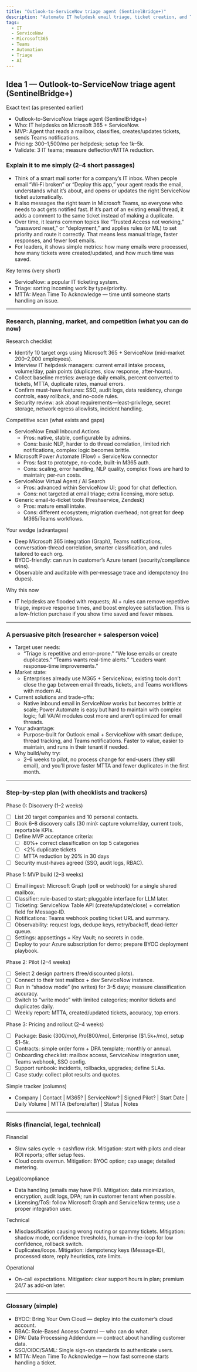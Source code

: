 ```yaml
---
title: "Outlook-to-ServiceNow triage agent (SentinelBridge+)"
description: "Automate IT helpdesk email triage, ticket creation, and Teams notifications using Microsoft 365 and ServiceNow. Reduces manual work, improves response times, and provides metrics for leaders."
tags:
  - IT
  - ServiceNow
  - Microsoft365
  - Teams
  - Automation
  - Triage
  - AI
---
```


## Idea 1 — Outlook-to-ServiceNow triage agent (SentinelBridge+)

Exact text (as presented earlier)

- Outlook-to-ServiceNow triage agent (SentinelBridge+)
- Who: IT helpdesks on Microsoft 365 + ServiceNow.
- MVP: Agent that reads a mailbox, classifies, creates/updates tickets, sends Teams notifications.
- Pricing: $300–$1,500/mo per helpdesk; setup fee $1k–$5k.
- Validate: 3 IT teams; measure deflection/MTTA reduction.

### Explain it to me simply (2–4 short passages)

- Think of a smart mail sorter for a company’s IT inbox. When people email “Wi‑Fi broken” or “Deploy this app,” your agent reads the email, understands what it’s about, and opens or updates the right ServiceNow ticket automatically.
- It also messages the right team in Microsoft Teams, so everyone who needs to act gets notified fast. If it’s part of an existing email thread, it adds a comment to the same ticket instead of making a duplicate.
- Over time, it learns common topics like “Trusted Access not working,” “password reset,” or “deployment,” and applies rules (or ML) to set priority and route it correctly. That means less manual triage, faster responses, and fewer lost emails.
- For leaders, it shows simple metrics: how many emails were processed, how many tickets were created/updated, and how much time was saved.

Key terms (very short)

- ServiceNow: a popular IT ticketing system.
- Triage: sorting incoming work by type/priority.
- MTTA: Mean Time To Acknowledge — time until someone starts handling an issue.

---

### Research, planning, market, and competition (what you can do now)

Research checklist

- Identify 10 target orgs using Microsoft 365 + ServiceNow (mid-market 200–2,000 employees).
- Interview IT helpdesk managers: current email intake process, volume/day, pain points (duplicates, slow response, after-hours).
- Collect baseline metrics: average daily emails, percent converted to tickets, MTTA, duplicate rates, manual errors.
- Confirm must-have features: SSO, audit logs, data residency, change controls, easy rollback, and no-code rules.
- Security review: ask about requirements—least-privilege, secret storage, network egress allowlists, incident handling.

Competitive scan (what exists and gaps)

- ServiceNow Email Inbound Actions
  - Pros: native, stable, configurable by admins.
  - Cons: basic NLP, harder to do thread correlation, limited rich notifications, complex logic becomes brittle.
- Microsoft Power Automate (Flow) + ServiceNow connector
  - Pros: fast to prototype, no-code, built-in M365 auth.
  - Cons: scaling, error handling, NLP quality, complex flows are hard to maintain; per-run costs.
- ServiceNow Virtual Agent / AI Search
  - Pros: advanced within ServiceNow UI; good for chat deflection.
  - Cons: not targeted at email triage; extra licensing, more setup.
- Generic email-to-ticket tools (Freshservice, Zendesk)
  - Pros: mature email intake.
  - Cons: different ecosystem; migration overhead; not great for deep M365/Teams workflows.

Your wedge (advantages)

- Deep Microsoft 365 integration (Graph), Teams notifications, conversation-thread correlation, smarter classification, and rules tailored to each org.
- BYOC-friendly: can run in customer’s Azure tenant (security/compliance wins).
- Observable and auditable with per‑message trace and idempotency (no dupes).

Why this now

- IT helpdesks are flooded with requests; AI + rules can remove repetitive triage, improve response times, and boost employee satisfaction. This is a low-friction purchase if you show time saved and fewer misses.

---

### A persuasive pitch (researcher + salesperson voice)

- Target user needs:
  - “Triage is repetitive and error-prone.” “We lose emails or create duplicates.” “Teams wants real-time alerts.” “Leaders want response-time improvements.”
- Market state:
  - Enterprises already use M365 + ServiceNow; existing tools don’t close the gap between email threads, tickets, and Teams workflows with modern AI.
- Current solutions and trade-offs:
  - Native inbound email in ServiceNow works but becomes brittle at scale; Power Automate is easy but hard to maintain with complex logic; full VA/AI modules cost more and aren’t optimized for email threads.
- Your advantage:
  - Purpose-built for Outlook email + ServiceNow with smart dedupe, thread tracking, and Teams notifications. Faster to value, easier to maintain, and runs in their tenant if needed.
- Why build/why try:
  - 2–6 weeks to pilot, no process change for end-users (they still email), and you’ll prove faster MTTA and fewer duplicates in the first month.

---

### Step-by-step plan (with checklists and trackers)

Phase 0: Discovery (1–2 weeks)

- [ ] List 20 target companies and 10 personal contacts.
- [ ] Book 6–8 discovery calls (30 min): capture volume/day, current tools, reportable KPIs.
- [ ] Define MVP acceptance criteria:
  - [ ] 80%+ correct classification on top 5 categories
  - [ ] <2% duplicate tickets
  - [ ] MTTA reduction by 20% in 30 days
- [ ] Security must-haves agreed (SSO, audit logs, RBAC).

Phase 1: MVP build (2–3 weeks)

- [ ] Email ingest: Microsoft Graph (poll or webhook) for a single shared mailbox.
- [ ] Classifier: rule-based to start; pluggable interface for LLM later.
- [ ] Ticketing: ServiceNow Table API (create/update/close) + correlation field for Message‑ID.
- [ ] Notifications: Teams webhook posting ticket URL and summary.
- [ ] Observability: request logs, dedupe keys, retry/backoff, dead-letter queue.
- [ ] Settings: appsettings + Key Vault; no secrets in code.
- [ ] Deploy to your Azure subscription for demo; prepare BYOC deployment playbook.

Phase 2: Pilot (2–4 weeks)

- [ ] Select 2 design partners (free/discounted pilots).
- [ ] Connect to their test mailbox + dev ServiceNow instance.
- [ ] Run in “shadow mode” (no writes) for 3–5 days; measure classification accuracy.
- [ ] Switch to “write mode” with limited categories; monitor tickets and duplicates daily.
- [ ] Weekly report: MTTA, created/updated tickets, accuracy, top errors.

Phase 3: Pricing and rollout (2–4 weeks)

- [ ] Package: Basic ($300/mo), Pro ($800/mo), Enterprise ($1.5k+/mo), setup $1–5k.
- [ ] Contracts: simple order form + DPA template; monthly or annual.
- [ ] Onboarding checklist: mailbox access, ServiceNow integration user, Teams webhook, SSO config.
- [ ] Support runbook: incidents, rollbacks, upgrades; define SLAs.
- [ ] Case study: collect pilot results and quotes.

Simple tracker (columns)

- Company | Contact | M365? | ServiceNow? | Signed Pilot? | Start Date | Daily Volume | MTTA (before/after) | Status | Notes

---

### Risks (financial, legal, technical)

Financial

- Slow sales cycle → cashflow risk. Mitigation: start with pilots and clear ROI reports; offer setup fees.
- Cloud costs overrun. Mitigation: BYOC option; cap usage; detailed metering.

Legal/compliance

- Data handling (emails may have PII). Mitigation: data minimization, encryption, audit logs, DPA; run in customer tenant when possible.
- Licensing/ToS: follow Microsoft Graph and ServiceNow terms; use a proper integration user.

Technical

- Misclassification causing wrong routing or spammy tickets. Mitigation: shadow mode, confidence thresholds, human-in-the-loop for low confidence, rollback switch.
- Duplicates/loops. Mitigation: idempotency keys (Message‑ID), processed store, reply heuristics, rate limits.

Operational

- On-call expectations. Mitigation: clear support hours in plan; premium 24/7 as add-on later.

---

### Glossary (simple)

- BYOC: Bring Your Own Cloud — deploy into the customer’s cloud account.
- RBAC: Role-Based Access Control — who can do what.
- DPA: Data Processing Addendum — contract about handling customer data.
- SSO/OIDC/SAML: Single sign-on standards to authenticate users.
- MTTA: Mean Time To Acknowledge — how fast someone starts handling a ticket.

